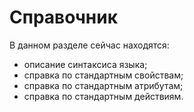 # Справочник

В данном разделе сейчас находятся:

* описание синтаксиса языка;
* справка по стандартным свойствам;
* справка по стандартным атрибутам;
* справка по стандартным действиям.